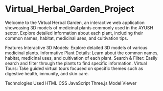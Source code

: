 # Virtual_Herbal_Garden_Project
Welcome to the Virtual Herbal Garden, an interactive web application showcasing 3D models of medicinal plants commonly used in the AYUSH sector. 
Explore detailed information about each plant, including their common names, habitat, medicinal uses, and cultivation tips.

Features
Interactive 3D Models: Explore detailed 3D models of various medicinal plants.
Informative Plant Details: Learn about the common names, habitat, medicinal uses, and cultivation of each plant.
Search & Filter: Easily search and filter through the plants to find specific information.
Virtual Tours: Take guided virtual tours focused on specific themes such as digestive health, immunity, and skin care.


Technologies Used
HTML
CSS
JavaScript
Three.js
Model Viewer
